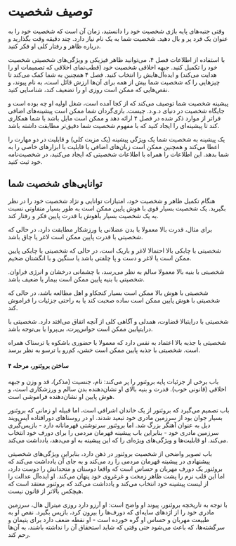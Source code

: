 # توصیف شخصیت
وقتی جنبه‌های پایه بازی شخصیت خود را دانستید، زمان آن است که شخصیت خود را به عنوان یک فرد پر و بال دهید. شخصیت شما به یک نام نیاز دارد. چند دقیقه وقت بگذارید و درباره ظاهر و رفتار کلی او فکر کنید.

با استفاده از اطلاعات فصل ۴، می‌توانید ظاهر فیزیکی و ویژگی‌های شخصیتی شخصیت خود را تکمیل کنید. جبهه اخلاقی شخصیت خود (قطب‌نمای اخلاقی که تصمیمات او را هدایت می‌کند) و ایده‌آل‌هایش را انتخاب کنید. فصل ۴ همچنین به شما کمک می‌کند تا چیزهایی را که شخصیت شما بیش از همه برای آن‌ها ارزش قائل است، به نام پیوند، و نقص‌هایی که ممکن است روزی او را تضعیف کند، شناسایی کنید.

پیشینه شخصیت شما توصیف می‌کند که از کجا آمده است، شغل اولیه او چه بوده است و جایگاه شخصیت در دنیای د.و.د. چیست. بازی‌گردان شما ممکن است پیشینه‌های اضافی فراتر از موارد ذکر شده در فصل ۴ ارائه دهد و ممکن است مایل باشد با شما همکاری کند تا پیشینه‌ای را ایجاد کنید که با مفهوم شخصیت شما دقیق‌تر مطابقت داشته باشد.

یک پیشینه به شخصیت شما یک ویژگی پیشینه (یک مزیت کلی) و قابلیت در دو مهارت را اعطا می‌کند و همچنین ممکن است زبان‌های اضافی یا قابلیت با ابزارهای خاصی را به شما بدهد. این اطلاعات را همراه با اطلاعات شخصیتی که ایجاد می‌کنید، در شخصیت‌نامه خود ثبت کنید.

## توانایی‌های شخصیت شما
هنگام تکمیل ظاهر و شخصیت خود، امتیازات توانایی و نژاد شخصیت خود را در نظر بگیرید. یک شخصیت بسیار قوی با هوش پایین ممکن است به طور بسیار متفاوتی نسبت به یک شخصیت بسیار باهوش با قدرت پایین فکر و رفتار کند.

برای مثال، قدرت بالا معمولا با بدن عضلانی یا ورزشکار مطابقت دارد، در حالی که شخصیتی با قدرت پایین ممکن است لاغر یا چاق باشد.

شخصیتی با چابکی بالا احتمالا لاغر و باریک است، در حالی که شخصیتی با چابکی پایین ممکن است یا لاغر و دست و پا چلفتی باشد یا سنگین و با انگشتان ضخیم.

شخصیتی با بنیه بالا معمولا سالم به نظر می‌رسد، با چشمانی درخشان و انرژی فراوان. شخصیتی با بنیه پایین ممکن است بیمار یا ضعیف باشد.

شخصیتی با هوش بالا ممکن است بسیار کنجکاو و اهل مطالعه باشد، در حالی که شخصیتی با هوش پایین ممکن است ساده صحبت کند یا به راحتی جزئیات را فراموش کند.

شخصیتی با درایتبالا قضاوت، همدلی و آگاهی کلی از آنچه اتفاق می‌افتد دارد. شخصیتی با درایتپایین ممکن است حواس‌پرت، بی‌پروا یا بی‌توجه باشد.

شخصیتی با جذبه  بالا اعتماد به نفس دارد که معمولا با حضوری باشکوه یا ترسناک همراه است. شخصیتی با جذبه  پایین ممکن است خشن، کم‌رو یا ترسو به نظر برسد.

#### ساختن بروئنور، مرحله ۴
باب برخی از جزئیات پایه بروئنور را پر می‌کند: نام، جنسیت (مذکر)، قد و وزن و جبهه اخلاقی (قانونی خوب). قدرت و بنیه بالای او نشان‌دهنده بدن سالم و ورزشکاری است، و هوش پایین او نشان‌دهنده فراموشی است.

باب تصمیم می‌گیرد که بروئنور از یک خاندان اشرافی است، اما قبیله او زمانی که بروئنور بسیار جوان بود از سرزمین مادری خود تبعید شدند. او در روستاهای دورافتاده آیس‌ویند دیل به عنوان آهنگر بزرگ شد. اما بروئنور سرنوشتی قهرمانانه دارد - بازپس‌گیری سرزمین مادری خود - بنابراین باب پیشینه قهرمان مردمی را برای دورف خود انتخاب می‌کند. او قابلیت‌ها و ویژگی‌های ویژه‌ای را که این پیشینه به او می‌دهد، یادداشت می‌کند.

باب تصویر واضحی از شخصیت بروئنور در ذهن دارد، بنابراین ویژگی‌های شخصیتی پیشنهادی در پیشینه قهرمان مردمی را رد می‌کند و به جای آن یادداشت می‌کند که بروئنور یک دورف مهربان و حساس است که واقعا دوستان و متحدانش را دوست دارد، اما این قلب نرم را پشت ظاهر زمخت و غرغروی خود پنهان می‌کند. او ایده‌آل عدالت را از لیست پیشینه خود انتخاب می‌کند و یادداشت می‌کند که بروئنور معتقد است که هیچکس بالاتر از قانون نیست.

با توجه به تاریخچه بروئنور، پیوند او واضح است: او آرزو دارد روزی میترال هال، سرزمین مادری خود را از اژدهای سایه‌ای که دورف‌ها را بیرون کرد، بازپس بگیرد. نقص او به طبیعت مهربان و حساس او گره خورده است - او نقطه ضعف دارد برای یتیمان و سرگشته‌ها، که باعث می‌شود حتی وقتی که شاید استحقاق آن را نداشته باشند، به آن‌ها رحم کند.